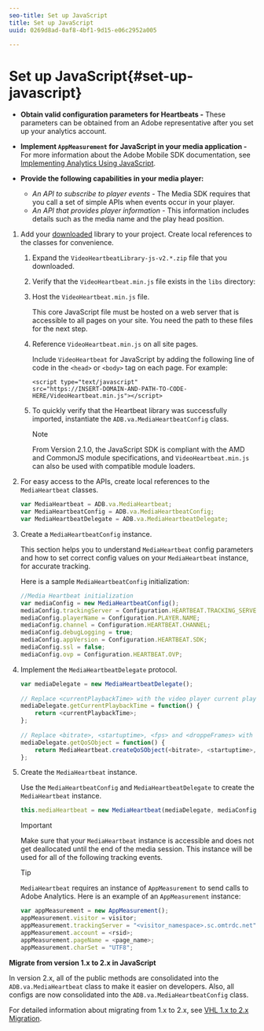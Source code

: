 ```yaml
---
seo-title: Set up JavaScript
title: Set up JavaScript
uuid: 0269d8ad-0af8-4bf1-9d15-e06c2952a005

---
```


# Set up JavaScript{#set-up-javascript}

* **Obtain valid configuration parameters for Heartbeats -** These parameters can be obtained from an Adobe representative after you set up your analytics account. 
* **Implement `AppMeasurement` for JavaScript in your media application -** For more information about the Adobe Mobile SDK documentation, see [Implementing Analytics Using JavaScript](https://marketing.adobe.com/resources/help/en_US/sc/implement/js_implementation.html). 

* **Provide the following capabilities in your media player:**

    * *An API to subscribe to player events* - The Media SDK requires that you call a set of simple APIs when events occur in your player. 
    * *An API that provides player information* - This information includes details such as the media name and the play head position.

1. Add your [downloaded](../../sdk-implement/download-sdks.md#section_551A10AD7880426BB29AE52482BB4211) library to your project. Create local references to the classes for convenience.

   1. Expand the `VideoHeartbeatLibrary-js-v2.*.zip` file that you downloaded. 
   1. Verify that the `VideoHeartbeat.min.js` file exists in the `libs` directory: 
   
   1. Host the `VideoHeartbeat.min.js` file.

      This core JavaScript file must be hosted on a web server that is accessible to all pages on your site. You need the path to these files for the next step. 
   
   1. Reference `VideoHeartbeat.min.js` on all site pages.

      Include `VideoHeartbeat` for JavaScript by adding the following line of code in the `<head>` or `<body>` tag on each page. For example:     
   
      ```    
      <script type="text/javascript" 
      src="https://INSERT-DOMAIN-AND-PATH-TO-CODE-HERE/VideoHeartbeat.min.js"></script>
      ```

   1. To quickly verify that the Heartbeat library was successfully imported, instantiate the `ADB.va.MediaHeartbeatConfig` class.

      >[!NOTE]
      >
      >From Version 2.1.0, the JavaScript SDK is compliant with the AMD and CommonJS module specifications, and `VideoHeartbeat.min.js` can also be used with compatible module loaders.

1. For easy access to the APIs, create local references to the `MediaHeartbeat` classes.

   ```js
   var MediaHeartbeat = ADB.va.MediaHeartbeat; 
   var MediaHeartbeatConfig = ADB.va.MediaHeartbeatConfig; 
   var MediaHeartbeatDelegate = ADB.va.MediaHeartbeatDelegate; 
   ```

1. Create a `MediaHeartbeatConfig` instance.

   This section helps you to understand `MediaHeartbeat` config parameters and how to set correct config values on your `MediaHeartbeat` instance, for accurate tracking.

   Here is a sample `MediaHeartbeatConfig` initialization:

   ```js
   //Media Heartbeat initialization 
   var mediaConfig = new MediaHeartbeatConfig(); 
   mediaConfig.trackingServer = Configuration.HEARTBEAT.TRACKING_SERVER; 
   mediaConfig.playerName = Configuration.PLAYER.NAME; 
   mediaConfig.channel = Configuration.HEARTBEAT.CHANNEL; 
   mediaConfig.debugLogging = true; 
   mediaConfig.appVersion = Configuration.HEARTBEAT.SDK; 
   mediaConfig.ssl = false; 
   mediaConfig.ovp = Configuration.HEARTBEAT.OVP; 
   ```

1. Implement the `MediaHeartbeatDelegate` protocol.

   ```js
   var mediaDelegate = new MediaHeartbeatDelegate(); 
    
   // Replace <currentPlaybackTime> with the video player current playback time 
   mediaDelegate.getCurrentPlaybackTime = function() { 
       return <currentPlaybackTime>; 
   }; 
    
   // Replace <bitrate>, <startuptime>, <fps> and <droppeFrames> with the current playback QoS values.  
   mediaDelegate.getQoSObject = function() { 
       return MediaHeartbeat.createQoSObject(<bitrate>, <startuptime>, <fps>, <droppedFrames>); 
   };
   ```

1. Create the `MediaHeartbeat` instance.

   Use the `MediaHeartbeatConfig` and `MediaHeartbeatDelegate` to create the `MediaHeartbeat` instance.

   ```js
   this.mediaHeartbeat = new MediaHeartbeat(mediaDelegate, mediaConfig, appMeasurement);
   ```

   >[!IMPORTANT]
   >
   >Make sure that your `MediaHeartbeat` instance is accessible and does not get deallocated until the end of the media session. This instance will be used for all of the following tracking events.

   >[!TIP]
   >
   >`MediaHeartbeat` requires an instance of `AppMeasurement` to send calls to Adobe Analytics. Here is an example of an `AppMeasurement` instance: 

   ```js
   var appMeasurement = new AppMeasurement(); 
   appMeasurement.visitor = visitor; 
   appMeasurement.trackingServer = "<visitor_namespace>.sc.omtrdc.net"; 
   appMeasurement.account = <rsid>; 
   appMeasurement.pageName = <page_name>; 
   appMeasurement.charSet = "UTF­8";
   ```   

**Migrate from version 1.x to 2.x in JavaScript**

In version 2.x, all of the public methods are consolidated into the `ADB.va.MediaHeartbeat` class to make it easier on developers. Also, all configs are now consolidated into the `ADB.va.MediaHeartbeatConfig` class.

For detailed information about migrating from 1.x to 2.x, see [VHL 1.x to 2.x Migration](https://marketing.adobe.com/resources/help/en_US/sc/appmeasurement/hbvideo/c_vhl_mig_1x_to_2x.html). 
